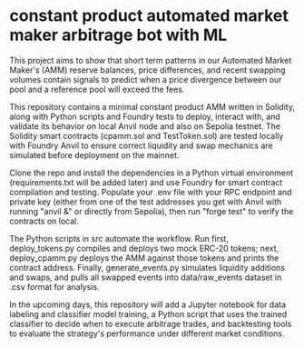 # constant product automated market maker arbitrage bot with ML

This project aims to show that short term patterns in our Automated Market Maker's (AMM) reserve balances, price differences, and recent swapping volumes contain signals to predict when a price divergence between our pool and a reference pool will exceed the fees.

This repository contains a minimal constant product AMM written in Solidity, along with Python scripts and Foundry tests to deploy, interact with, and validate its behavior on local Anvil node and also on Sepolia testnet. The Solidity smart contracts (cpamm.sol and TestToken.sol) are tested locally with Foundry Anvil to ensure correct liquidity and swap mechanics are simulated before deployment on the mainnet. 

Clone the repo and install the dependencies in a Python virtual environment (requirements.txt will be added later) and use Foundry for smart contract compilation and testing. Populate your .env file with your RPC endpoint and private key (either from one of the test addresses you get with Anvil with running "anvil &" or directly from Sepolia), then run "forge test" to verify the contracts on local.

The Python scripts in src automate the workflow. Run first, deploy_tokens.py compiles and deploys two mock ERC-20 tokens; next, deploy_cpamm.py deploys the AMM against those tokens and prints the contract address. Finally, generate_events.py simulates liquidity additions and swaps, and pulls all swapped events into data/raw_events dataset in .csv format for analysis.

In the upcoming days, this repository will add a Jupyter notebook for data labeling and classifier model training, a Python script that uses the trained classifier to decide when to execute arbitrage trades, and backtesting tools to evaluate the strategy's performance under different market conditions.
